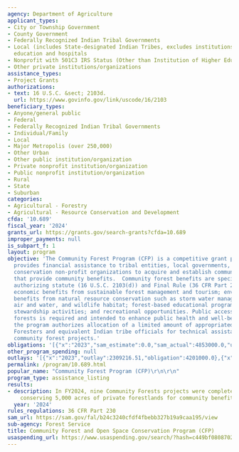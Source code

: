 ```yaml
---
agency: Department of Agriculture
applicant_types:
- City or Township Government
- County Government
- Federally Recognized Indian Tribal Governments
- Local (includes State-designated Indian Tribes, excludes institutions of higher
  education and hospitals
- Nonprofit with 501C3 IRS Status (Other than Institution of Higher Education)
- Other private institutions/organizations
assistance_types:
- Project Grants
authorizations:
- text: 16 U.S.C. &sect; 2103d.
  url: https://www.govinfo.gov/link/uscode/16/2103
beneficiary_types:
- Anyone/general public
- Federal
- Federally Recognized Indian Tribal Governments
- Individual/Family
- Local
- Major Metropolis (over 250,000)
- Other Urban
- Other public institution/organization
- Private nonprofit institution/organization
- Public nonprofit institution/organization
- Rural
- State
- Suburban
categories:
- Agricultural - Forestry
- Agricultural - Resource Conservation and Development
cfda: '10.689'
fiscal_year: '2024'
grants_url: https://grants.gov/search-grants?cfda=10.689
improper_payments: null
is_subpart_f: 1
layout: program
objective: 'The Community Forest Program (CFP) is a competitive grant program that
  provides financial assistance to tribal entities, local governments, and qualified
  conservation non-profit organizations to acquire and establish community forests
  that provide community benefits.  Community forest benefits are specified in the
  authorizing statute (16 U.S.C. 2103(d)) and Final Rule (36 CFR Part 230), including:
  economic benefits from sustainable forest management and tourism; environmental
  benefits from natural resource conservation such as storm water management, clean
  air and water, and wildlife habitat; forest-based educational programs, model forest
  stewardship activities; and recreational opportunities. Public access to the community
  forests is required and intended to enhance public health and well-being. In addition,
  the program authorizes allocation of a limited amount of appropriated funds to State
  Foresters and equivalent Indian tribe officials for technical assistance to implement
  community forest projects.'
obligations: '[{"x":"2023","sam_estimate":0.0,"sam_actual":4853000.0,"usa_spending_actual":4201000.0},{"x":"2024","sam_estimate":0.0,"sam_actual":6521998.0,"usa_spending_actual":5752058.5},{"x":"2025","sam_estimate":0.0,"sam_actual":5500000.0,"usa_spending_actual":592000.0}]'
other_program_spending: null
outlays: '[{"x":"2023","outlay":2309216.51,"obligation":4201000.0},{"x":"2024","outlay":2047053.53,"obligation":6406111.5},{"x":"2025","outlay":0.0,"obligation":592000.0}]'
permalink: /program/10.689.html
popular_name: "Community Forest Program (CFP)\r\n\r\n"
program_type: assistance_listing
results:
- description: In FY2024, nine Community Forests projects were completed, permanently
    conserving 5,000 acres of private forestlands for community benefit.
  year: '2024'
rules_regulations: 36 CFR Part 230
sam_url: https://sam.gov/fal/b24c3240cfdf4fbebb327b19a9caa195/view
sub-agency: Forest Service
title: Community Forest and Open Space Conservation Program (CFP)
usaspending_url: https://www.usaspending.gov/search/?hash=c449bf0808702bf128a01001420a4ea4
---
```


